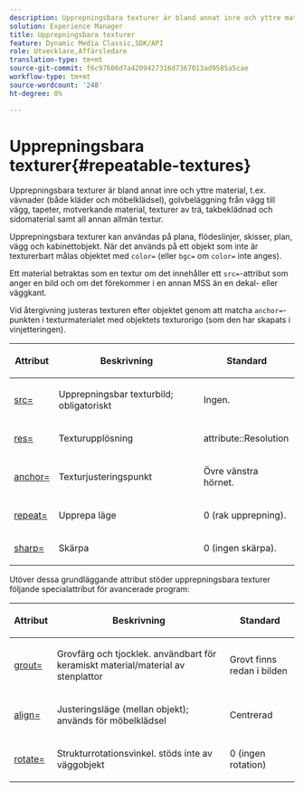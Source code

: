 ```yaml
---
description: Upprepningsbara texturer är bland annat inre och yttre material, t.ex. vävnader (både kläder och möbelklädsel), golvbeläggning från vägg till vägg, tapeter, motverkande material, texturer av trä, takbeklädnad och sidomaterial samt all annan allmän textur.
solution: Experience Manager
title: Upprepningsbara texturer
feature: Dynamic Media Classic,SDK/API
role: Utvecklare,Affärsledare
translation-type: tm+mt
source-git-commit: f6c97606d7a4209427316d7367013ad9585a5cae
workflow-type: tm+mt
source-wordcount: '248'
ht-degree: 0%

---
```



# Upprepningsbara texturer{#repeatable-textures}

Upprepningsbara texturer är bland annat inre och yttre material, t.ex. vävnader (både kläder och möbelklädsel), golvbeläggning från vägg till vägg, tapeter, motverkande material, texturer av trä, takbeklädnad och sidomaterial samt all annan allmän textur.

Upprepningsbara texturer kan användas på plana, flödeslinjer, skisser, plan, vägg och kabinettobjekt. När det används på ett objekt som inte är texturerbart målas objektet med `color=` (eller `bgc=` om `color=` inte anges).

Ett material betraktas som en textur om det innehåller ett `src=`-attribut som anger en bild och om det förekommer i en annan MSS än en dekal- eller väggkant.

Vid återgivning justeras texturen efter objektet genom att matcha `anchor=`-punkten i texturmaterialet med objektets texturorigo (som den har skapats i vinjetteringen).

<table id="table_992A6E93E4274B598A236F8F728F017A"> 
 <thead> 
  <tr> 
   <th colname="col1" class="entry"> <p>Attribut </p> </th> 
   <th colname="col2" class="entry"> <p>Beskrivning </p> </th> 
   <th colname="col3" class="entry"> <p>Standard </p> </th> 
  </tr> 
 </thead>
 <tbody> 
  <tr> 
   <td colname="col1"> <p> <a href="../../../../../../ir-api/http-protocol/image-rendering-api-ref/c-ir-http-protocol-ref/c-ir-http-protocol-command-reference/r-ir-src.md#reference-62c98abad22149d68d405ed6aaff8272" type="reference" format="dita" scope="local"> <span class="codeph"> src=  </span> </a> </p> </td> 
   <td colname="col2"> <p>Upprepningsbar texturbild; obligatoriskt </p> </td> 
   <td colname="col3"> <p>Ingen. </p> </td> 
  </tr> 
  <tr> 
   <td colname="col1"> <p> <a href="../../../../../../ir-api/http-protocol/image-rendering-api-ref/c-ir-http-protocol-ref/c-ir-http-protocol-command-reference/r-ir-res.md#reference-0ad9de8887144c83a6db97b4994f7c04" type="reference" format="dita" scope="local"> <span class="codeph"> res=  </span> </a> </p> </td> 
   <td colname="col2"> <p>Texturupplösning </p> </td> 
   <td colname="col3"> <span class="codeph"> attribute::Resolution  </span> </td> 
  </tr> 
  <tr> 
   <td colname="col1"> <p> <a href="../../../../../../ir-api/http-protocol/image-rendering-api-ref/c-ir-http-protocol-ref/c-ir-http-protocol-command-reference/r-ir-http-anchor.md#reference-d53923d785c9442997dc7f2199524c26" type="reference" format="dita" scope="local"> <span class="codeph"> anchor=  </span> </a> </p> </td> 
   <td colname="col2"> <p>Texturjusteringspunkt </p> </td> 
   <td colname="col3"> <p>Övre vänstra hörnet. </p> </td> 
  </tr> 
  <tr> 
   <td colname="col1"> <p> <a href="../../../../../../ir-api/http-protocol/image-rendering-api-ref/c-ir-http-protocol-ref/c-ir-http-protocol-command-reference/r-ir-http-repeat.md#reference-37749da8233f42599ecf4731055fb7d8" type="reference" format="dita" scope="local"> <span class="codeph"> repeat=  </span> </a> </p> </td> 
   <td colname="col2"> <p>Upprepa läge </p> </td> 
   <td colname="col3"> <p>0 (rak upprepning). </p> </td> 
  </tr> 
  <tr> 
   <td colname="col1"> <p> <a href="../../../../../../ir-api/http-protocol/image-rendering-api-ref/c-ir-http-protocol-ref/c-ir-http-protocol-command-reference/r-ir-http-sharp.md#reference-acdd87f6b5de4e3a85e5d3c03022a35a" type="reference" format="dita" scope="local"> <span class="codeph"> sharp=  </span> </a> </p> </td> 
   <td colname="col2"> <p>Skärpa </p> </td> 
   <td colname="col3"> <p>0 (ingen skärpa). </p> </td> 
  </tr> 
 </tbody> 
</table>

Utöver dessa grundläggande attribut stöder upprepningsbara texturer följande specialattribut för avancerade program:

<table id="table_A97365804CB143DEB31F26A65DA3CE04"> 
 <thead> 
  <tr> 
   <th colname="col1" class="entry"> <p>Attribut </p> </th> 
   <th colname="col2" class="entry"> <p>Beskrivning </p> </th> 
   <th colname="col3" class="entry"> <p>Standard </p> </th> 
  </tr> 
 </thead>
 <tbody> 
  <tr> 
   <td colname="col1"> <p> <a href="../../../../../../ir-api/http-protocol/image-rendering-api-ref/c-ir-http-protocol-ref/c-ir-http-protocol-command-reference/r-ir-grout.md#reference-73651cbbbc344adba2626ef950d3672a" type="reference" format="dita" scope="local"> <span class="codeph"> grout=  </span> </a> </p> </td> 
   <td colname="col2"> <p>Grovfärg och tjocklek. användbart för keramiskt material/material av stenplattor </p> </td> 
   <td colname="col3"> <p>Grovt finns redan i bilden </p> </td> 
  </tr> 
  <tr> 
   <td colname="col1"> <p> <a href="../../../../../../ir-api/http-protocol/image-rendering-api-ref/c-ir-http-protocol-ref/c-ir-http-protocol-command-reference/r-ir-align.md#reference-4d63baa522ce42f9b15167ba34c5c6a7" type="reference" format="dita" scope="local"> <span class="codeph"> align=  </span> </a> </p> </td> 
   <td colname="col2"> <p>Justeringsläge (mellan objekt); används för möbelklädsel </p> </td> 
   <td colname="col3"> <p>Centrerad </p> </td> 
  </tr> 
  <tr> 
   <td colname="col1"> <p> <a href="../../../../../../ir-api/http-protocol/image-rendering-api-ref/c-ir-http-protocol-ref/c-ir-http-protocol-command-reference/r-ir-rotate.md#reference-3745d74a913e4065b7ac009fb4fd9e3c" type="reference" format="dita" scope="local"> <span class="codeph"> rotate=  </span> </a> </p> </td> 
   <td colname="col2"> <p>Strukturrotationsvinkel. stöds inte av väggobjekt </p> </td> 
   <td colname="col3"> <p>0 (ingen rotation) </p> </td> 
  </tr> 
 </tbody> 
</table>

